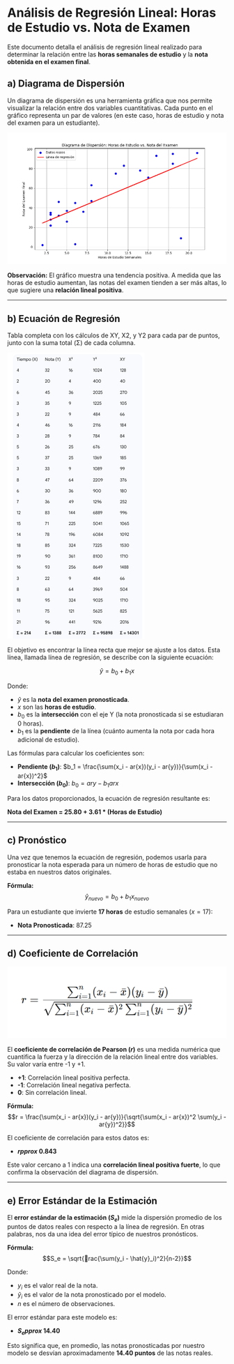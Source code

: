 # Análisis de Regresión Lineal: Horas de Estudio vs. Nota de Examen

Este documento detalla el análisis de regresión lineal realizado para determinar la relación entre las **horas semanales de estudio** y la **nota obtenida en el examen final**.

## a) Diagrama de Dispersión

Un diagrama de dispersión es una herramienta gráfica que nos permite visualizar la relación entre dos variables cuantitativas. Cada punto en el gráfico representa un par de valores (en este caso, horas de estudio y nota del examen para un estudiante).

![Diagrama de Dispersión con Datos Reales](img/figura_1.png)

**Observación:** El gráfico muestra una tendencia positiva. A medida que las horas de estudio aumentan, las notas del examen tienden a ser más altas, lo que sugiere una **relación lineal positiva**.

---

## b) Ecuación de Regresión

Tabla completa con los cálculos de XY, X2, y Y2 para cada par de puntos, junto con la suma total (Σ) de cada columna.

![Ecuación de Regresión](<img/ecuacion de regresion.png>)

El objetivo es encontrar la línea recta que mejor se ajuste a los datos. Esta línea, llamada línea de regresión, se describe con la siguiente ecuación:

$$\hat{y} = b_0 + b_1 x$$

Donde:
- $\hat{y}$ es la **nota del examen pronosticada**.
- $x$ son las **horas de estudio**.
- $b_0$ es la **intersección** con el eje Y (la nota pronosticada si se estudiaran 0 horas).
- $b_1$ es la **pendiente** de la línea (cuánto aumenta la nota por cada hora adicional de estudio).

Las fórmulas para calcular los coeficientes son:
- **Pendiente ($b_1$)**: $b_1 = \frac{\sum(x_i -  ar{x})(y_i -  ar{y})}{\sum(x_i -  ar{x})^2}$
- **Intersección ($b_0$)**: $b_0 =  ar{y} - b_1  ar{x}$

Para los datos proporcionados, la ecuación de regresión resultante es:

**Nota del Examen = 25.80 + 3.61 * (Horas de Estudio)**

---

## c) Pronóstico

Una vez que tenemos la ecuación de regresión, podemos usarla para pronosticar la nota esperada para un número de horas de estudio que no estaba en nuestros datos originales.

**Fórmula:**
$$\hat{y}_{nuevo} = b_0 + b_1 x_{nuevo}$$

Para un estudiante que invierte **17 horas** de estudio semanales ($x=17$):

- **Nota Pronosticada**: 87.25

---

## d) Coeficiente de Correlación

![Coeficiente de Correlación](img/formula_correlacion.png)

El **coeficiente de correlación de Pearson ($r$)** es una medida numérica que cuantifica la fuerza y la dirección de la relación lineal entre dos variables. Su valor varía entre -1 y +1.

- **+1**: Correlación lineal positiva perfecta.
- **-1**: Correlación lineal negativa perfecta.
- **0**: Sin correlación lineal.

**Fórmula:**
$$r = \frac{\sum(x_i -  ar{x})(y_i -  ar{y})}{\sqrt{\sum(x_i -  ar{x})^2 \sum(y_i -  ar{y})^2}}$$

El coeficiente de correlación para estos datos es:

- **$r  pprox$ 0.843**

Este valor cercano a 1 indica una **correlación lineal positiva fuerte**, lo que confirma la observación del diagrama de dispersión.

---

## e) Error Estándar de la Estimación

El **error estándar de la estimación ($S_e$)** mide la dispersión promedio de los puntos de datos reales con respecto a la línea de regresión. En otras palabras, nos da una idea del error típico de nuestros pronósticos.

**Fórmula:**
$$S_e = \sqrt{rac{\sum(y_i - \hat{y}_i)^2}{n-2}}$$

Donde:
- $y_i$ es el valor real de la nota.
- $\hat{y}_i$ es el valor de la nota pronosticado por el modelo.
- $n$ es el número de observaciones.

El error estándar para este modelo es:

- **$S_e  pprox$ 14.40**

Esto significa que, en promedio, las notas pronosticadas por nuestro modelo se desvían aproximadamente **14.40 puntos** de las notas reales.